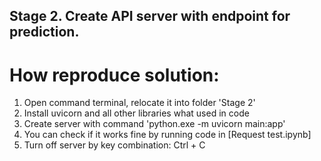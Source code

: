 ## Stage 2. Create API server with endpoint for prediction.

# How reproduce solution:
1. Open command terminal, relocate it into folder 'Stage 2'
2. Install uvicorn and all other libraries what used in code
3. Create server with command 'python.exe -m uvicorn main:app'
4. You can check if it works fine by running code in [Request test.ipynb]
5. Turn off server by key combination: Ctrl + C

   
